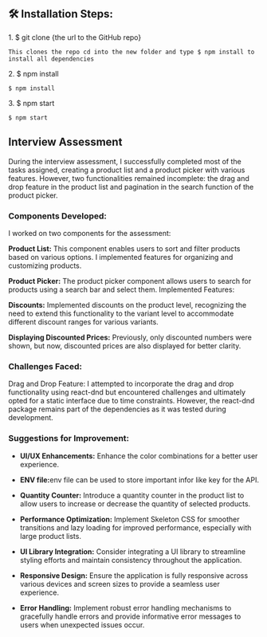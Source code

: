 <h2>🛠️ Installation Steps:</h2>

<p>1. $ git clone {the url to the GitHub repo}</p>

```
This clones the repo cd into the new folder and type $ npm install to install all dependencies
```

<p>2. $ npm install</p>

```
$ npm install
```

<p>3. $ npm start</p>

```
$ npm start
```

<h2>Interview Assessment</h2>
During the interview assessment, I successfully completed most of the tasks assigned, creating a product list and a product picker with various features. However, two functionalities remained incomplete: the drag and drop feature in the product list and pagination in the search function of the product picker.

<h3>Components Developed:</h3>
I worked on two components for the assessment:

<b>Product List:</b> This component enables users to sort and filter products based on various options. I implemented features for organizing and customizing products.

<b>Product Picker:</b> The product picker component allows users to search for products using a search bar and select them.
Implemented Features:

<b>Discounts:</b> Implemented discounts on the product level, recognizing the need to extend this functionality to the variant level to accommodate different discount ranges for various variants.

<b>Displaying Discounted Prices:</b> Previously, only discounted numbers were shown, but now, discounted prices are also displayed for better clarity.

<h3>Challenges Faced:</h3>
Drag and Drop Feature: I attempted to incorporate the drag and drop functionality using react-dnd but encountered challenges and ultimately opted for a static interface due to time constraints. However, the react-dnd package remains part of the dependencies as it was tested during development.

<h3>Suggestions for Improvement:</h3>

- <b>UI/UX Enhancements:</b> Enhance the color combinations for a better user experience.

- <b>ENV file:</b>env file can be used to store important infor like key for the API.

- <b>Quantity Counter:</b> Introduce a quantity counter in the product list to allow users to increase or decrease the quantity of selected products.
  
- <b>Performance Optimization:</b> Implement Skeleton CSS for smoother transitions and lazy loading for improved performance, especially with large product lists.
  
- <b>UI Library Integration:</b> Consider integrating a UI library to streamline styling efforts and maintain consistency throughout the application.
  
- <b>Responsive Design:</b> Ensure the application is fully responsive across various devices and screen sizes to provide a seamless user experience.
  
- <b>Error Handling:</b> Implement robust error handling mechanisms to gracefully handle errors and provide informative error messages to users when unexpected issues occur.
